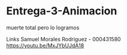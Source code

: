 # Entrega-3-Animacion
muerte total pero lo logramos


Links
Samuel Morales Rodriguez - 000431580
https://youtu.be/MxJYbUJdA18
